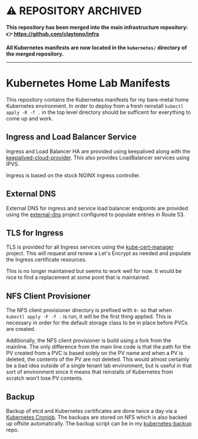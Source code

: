 # ⚠️ REPOSITORY ARCHIVED

**This repository has been merged into the main infrastructure repository:**
**👉 https://github.com/claytono/infra**

**All Kubernetes manifests are now located in the `kubernetes/` directory of the merged repository.**

---

# Kubernetes Home Lab Manifests

This repository contains the Kubernetes manifests for my bare-metal home
Kubernetes environment. In order to deploy from a fresh reinstall `kubectl
apply -R -f .` in the top level directory should be sufficent for everything to
come up and work.

## Ingress and Load Balancer Service

Ingress and Load Balancer HA are provided using keepalived along with the
[keepalived-cloud-provider](https://github.com/munnerz/keepalived-cloud-provider).
This also provides LoadBalancer services using IPVS.

Ingress is based on the stock NGINX ingress controller.

## External DNS

External DNS for ingress and service load balancer endpoints are provided using
the [external-dns](https://github.com/kubernetes-incubator/external-dns)
project configured to populate entries in Route 53.

## TLS for Ingress

TLS is provided for all Ingress services using the
[kube-cert-manager](https://github.com/PalmStoneGames/kube-cert-manager)
project. This will request and renew a Let's Encrypt as needed and populate
the Ingress certificate resources.

This is no longer maintained but seems to work well for now. It would
be nice to find a replacement at some point that is maintained.

## NFS Client Provisioner

The NFS client provisioner directory is prefixed with `0-` so that when
`kubectl apply -F -f .` is run, it will be the first thing applied. This is
necessary in order for the default storage class to be in place before PVCs are
created.

Additionally, the NFS client provisioner is build using a fork from the
mainline. The only difference from the main line code is that the path for the
PV created from a PVC is based solely on the PV name and when a PV is deleted,
the contents of the PV are not deleted. This would almost certainly be a bad
idea outside of a single tenant lab environment, but is useful in that sort of
environment since it means that reinstalls of Kubernetes from scratch won't
lose PV contents.

## Backup

Backup of etcd and Kubernetes certificates are done twice a day via a
[Kubernetes
Cronjob](https://github.com/claytononeill/kubernetes-config/blob/master/cluster-backup.yaml).
The backups are stored on NFS which is also backed up offsite automatically.
The backup script can be in my
[kubernetes-backup](https://github.com/claytononeill/kubernetes-backup) repo.

